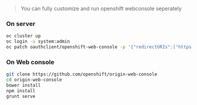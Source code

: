 > You can fully customize and run openshift webconsole seperately    

###  On server  
```sh
oc cluster up 
oc login -u system:admin
oc patch oauthclient/openshift-web-console -p '{"redirectURIs":["https://localhost:9000/"]}'
```



### On Web console
```sh
git clone https://github.com/openshift/origin-web-console
cd origin-web-console
bower install 
npm install
grunt serve
```
